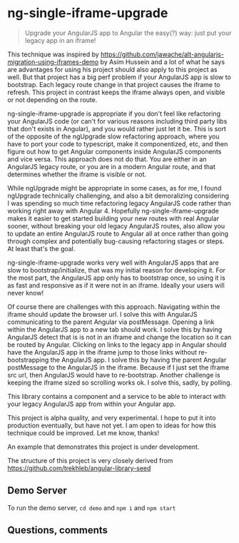 # ng-single-iframe-upgrade

> Upgrade your AngularJS app to Angular the easy(?) way: just put your legacy
> app in an iframe!

This technique was inspired by
https://github.com/jawache/alt-angularjs-migration-using-iframes-demo by Asim
Hussein and a lot of what he says are advantages for using his project should
also apply to this project as well. But that project has a big perf problem if
your AngularJS app is slow to bootstrap. Each legacy route change in that
project causes the iframe to refresh. This project in contrast keeps the iframe
always open, and visible or not depending on the route.

ng-single-iframe-upgrade is appropriate if you don't feel like refactoring your
AngularJS code (or can't for various reasons including third party libs that
don't exists in Angular), and you would rather just let it be. This is sort of
the opposite of the ngUpgrade slow refactoring approach, where you have to port
your code to typescript, make it componentized, etc, and then figure out how to
get Angular components inside AngularJS components and vice versa. This approach
does not do that. You are either in an AngularJS legacy route, or you are in a
modern Angular route, and that determines whether the iframe is visible or not.

While ngUpgrade might be appropriate in some cases, as for me, I found ngUpgrade
technically challenging, and also a bit demoralizing considering I was spending
so much time refactoring legacy AngularJS code rather than working right away
with Angular 4. Hopefully ng-single-iframe-upgrade makes it easier to get
started building your new routes with real Angular sooner, without breaking your
old legacy AngularJS routes, also allow you to update an entire AngularJS route
to Angular all at once rather than going through complex and potentially
bug-causing refactoring stages or steps. At least that's the goal.

ng-single-iframe-upgrade works very well with AngularJS apps that are slow to
bootstrap/initialize, that was my initial reason for developing it. For the most
part, the AngularJS app only has to bootstrap once, so using it is as fast and
responsive as if it were not in an iframe. Ideally your users will never know!

Of course there are challenges with this approach. Navigating within the iframe
should update the browser url. I solve this with AngularJS communicating to the
parent Angular via postMessage. Opening a link within the AngularJS app to a new
tab should work. I solve this by having AngularJS detect that is is not in an
iframe and change the location so it can be routed by Angular. Clicking on links
to the legacy app in Angular should have the AngularJS app in the iframe jump to
those links without re-bootstrapping the AngularJS app. I solve this by having
the parent Angular postMessage to the AngularJS in the iframe. Because if I just
set the iframe src url, then AngularJS would have to re-bootstrap. Another
challenge is keeping the iframe sized so scrolling works ok. I solve this,
sadly, by polling.

This library contains a component and a service to be able to interact with your
legacy AngularJS app from within your Angular app.

This project is alpha quality, and very experimental. I hope to put it into
production eventually, but have not yet. I am open to ideas for how this
technique could be improved. Let me know, thanks!

An example that demonstrates this project is under development.

The structure of this project is very closely derived from
https://github.com/trekhleb/angular-library-seed

## Demo Server

To run the demo server, `cd demo` and `npm i` and `npm start`

## Questions, comments
